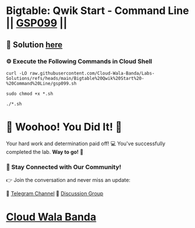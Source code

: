 # Bigtable: Qwik Start - Command Line || [GSP099](https://www.cloudskillsboost.google/focuses/579?parent=catalog) ||

## 🔑 Solution [here](https://youtu.be/xUlKJkb68OY)

### ⚙️ Execute the Following Commands in Cloud Shell

```
curl -LO raw.githubusercontent.com/Cloud-Wala-Banda/Labs-Solutions/refs/heads/main/Bigtable%20Qwik%20Start%20-%20Command%20Line/gsp099.sh

sudo chmod +x *.sh

./*.sh
```

# 🎉 Woohoo! You Did It! 🎉

Your hard work and determination paid off! 💻
You've successfully completed the lab. **Way to go!** 🚀

### 💬 Stay Connected with Our Community!

👉 Join the conversation and never miss an update:

📢 [Telegram Channel](https://t.me/cloudwalabanda)
👥 [Discussion Group](https://t.me/cloudwalabandachats)

# [Cloud Wala Banda](https://www.youtube.com/@cloudwalabanda)
